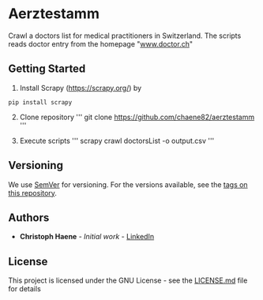# Aerztestamm 

Crawl a doctors list for medical practitioners in Switzerland. The scripts reads doctor entry from the homepage "www.doctor.ch"

## Getting Started

1. Install Scrapy (https://scrapy.org/) by 
```
pip install scrapy
```

2. Clone repository
'''
git clone https://github.com/chaene82/aerztestamm
'''

3. Execute scripts
'''
scrapy crawl doctorsList -o output.csv
'''

## Versioning

We use [SemVer](http://semver.org/) for versioning. For the versions available, see the [tags on this repository](https://github.com/your/project/tags). 

## Authors

* **Christoph Haene** - *Initial work* - [LinkedIn](https://www.linkedin.com/in/christoph-haene-19b63967)

## License

This project is licensed under the GNU License - see the [LICENSE.md](LICENSE.md) file for details


